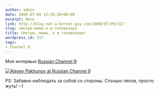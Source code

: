 ```yaml
---
author: admin
date: 2008-07-09 15:26:20+00:00
excerpt: None
link: http://blog.not-a-kernel-guy.com/2008/07/09/317
slug: смотри-мама-я-в-телевизоре
title: Смотри, мама, я в телевизоре!
wordpress_id: 317
tags:
- Channel 9
---
```


Мое интервью [Russian Channel 9](http://www.gotdotnet.ru/Channel9/568835.aspx):

[![Alexey Pakhunov at Russian Channel 9](/2008/07/Channel9.jpg)
](http://www.gotdotnet.ru/Channel9/568835.aspx)

PS: Забавно наблюдать за собой со стороны. Столько ляпов, просто жуть! :-)
